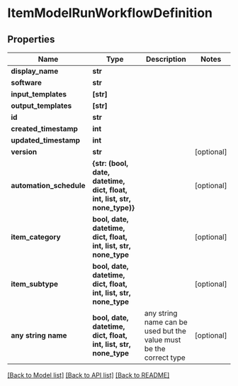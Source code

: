 # ItemModelRunWorkflowDefinition


## Properties
Name | Type | Description | Notes
------------ | ------------- | ------------- | -------------
**display_name** | **str** |  | 
**software** | **str** |  | 
**input_templates** | **[str]** |  | 
**output_templates** | **[str]** |  | 
**id** | **str** |  | 
**created_timestamp** | **int** |  | 
**updated_timestamp** | **int** |  | 
**version** | **str** |  | [optional] 
**automation_schedule** | **{str: (bool, date, datetime, dict, float, int, list, str, none_type)}** |  | [optional] 
**item_category** | **bool, date, datetime, dict, float, int, list, str, none_type** |  | [optional] 
**item_subtype** | **bool, date, datetime, dict, float, int, list, str, none_type** |  | [optional] 
**any string name** | **bool, date, datetime, dict, float, int, list, str, none_type** | any string name can be used but the value must be the correct type | [optional]

[[Back to Model list]](../README.md#documentation-for-models) [[Back to API list]](../README.md#documentation-for-api-endpoints) [[Back to README]](../README.md)


